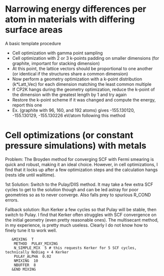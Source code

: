 # Narrowing energy differences per atom in materials with differing surface areas

A basic template procedure
- Cell optimization with gamma point sampling
- Cell optimization with 2 or 3 k-points padding on smaller dimensions (for graphite, important for stacking dimension)
- At this point, the lattice vectors should be proportional to one another (or identical if the structures share a common dimension)
- Now perform a geometry optimization with a k-point distribution (k*Latt_Vec) for each dimension matching the least common multiple
- If CP2K hangs during the geometry optimization, reduce the k-point of the dimension with the greatest length by 1 and try again
- Restore the k-point scheme if it was changed and compute the energy, report this one
- Ex. (graphite with 96, 160, and 192 atoms) gives -155.130120, -155.130129, -155.130226 eV/atom following this method

# Cell optimizations (or constant pressure simulations) with metals

Problem: The Broyden method for converging SCF with Fermi smearing is quick and robust, making it an ideal choice. However,
in cell optimizations, I find that it locks up after a few optimization steps and the calculation hangs (rests idle until walltime).

1st Solution: Switch to the Pulay/DIIS method. It may take a few extra SCF cycles to get to the solution though and can be led
astray for poor geometries so as to never converge. Also falls prey to spurious R_COND errors.

Fallback solution: Run Kerker a few cycles so that Pulay will be stable, then switch to Pulay. I find that Kerker often struggles
with SCF convergence on the initial geometry (even pretty reasonable ones). The multisecant method, in my experience, is pretty
much useless. Clearly I do not know how to finely tune it to work well.

```
   &MIXING  T
    METHOD  PULAY_MIXING
    N_SIMPLE_MIX  5 # this requests Kerker for 5 SCF cycles, technically NoDiag + 4 Kerker
    PULAY_ALPHA  0.02
    NMIXING  10
    NBUFFER  8
   &END MIXING
```

